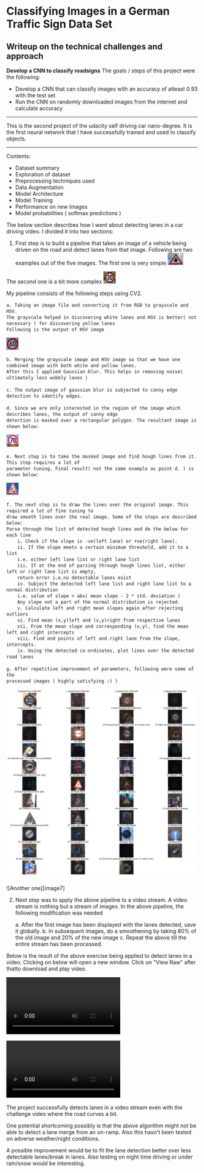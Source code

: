 # **Classifying Images in a German Traffic Sign Data Set** 

## Writeup on the technical challenges and approach

**Develop a CNN to classify roadsigns**
The goals / steps of this project were the following:
* Develop a CNN that can classify images with an accuracy of atleast 0.93 with the test set
* Run the CNN on randomly downloaded images from the internet and calculate accuracy


[//]: # (Image References)

[image1]: ./traffic-signs-data/RightOfWay.png "Right of Way"

[image2]: ./traffic-signs-data/Speed30.png "Speed 30"

[image3]: ./traffic-signs-data/Speed60.png "Speed 60"

[image4]: ./traffic-signs-data/Speed70.png "Speed 70"

[image5]: ./traffic-signs-data/WorkAhead.png "Work Ahead"

[image6]: ./traffic-signs-data/SampleImages.png "Sample Images"
---

This is the second project of the udacity self driving car nano-degree. It is the first neural network that I have successfully trained
and used to classify objects.

---
Contents:

- Dataset summary
- Exploration of dataset
- Preprocessing techniques used
- Data Augmentation
- Model Architecture
- Model Training
- Performance on new Images
- Model probabilities ( softmax predictions )

The below section describes how I went about detecting lanes in a car driving video. I divided it into two sections:

1. First step is to build a pipeline that takes an image of a vehicle being driven on the road and detect lanes from that image.
Following are two examples out of the five images. The first one is very simple
![Simple car on road][image1]

The second one is a bit more complex
![Bit more complex][image2]

My pipeline consists of the following steps using CV2.

	a. Taking an image file and converting it from RGB to grayscale and HSV. 
	The grayscale helped in discovering white lanes and HSV is better( not necessary ) for discovering yellow lanes
	Following is the output of HSV image

![HSV image][image3]

	b. Merging the grayscale image and HSV image so that we have one combined image with both white and yellow lanes.
	After this I applied Gaussian blur. This helps in removing noise( ultimately less wobbly lanes )

	c. The output image of gaussian blur is subjected to canny edge detection to identify edges.

	d. Since we are only interested in the region of the image which describes lanes, the output of canny edge 
	detection is masked over a rectangular polygon. The resultant image is shown below:

![Masked][image4]

	e. Next step is to take the masked image and find hough lines from it. This step requires a lot of
	parameter tuning. Final result( not the same example as point d. ) is shown below:

![Hough Lines][image5]

	f. The next step is to draw the lines over the original image. This required a lot of fine tuning to
	draw smooth lines over the real image. Some of the steps are described below:
	Parse through the list of detected hough lines and do the below for each line
		i. Check if the slope is -ve(left lane) or +ve(right lane).
		ii. If the slope meets a certain minimum threshold, add it to a list
		i.e. either left lane list or right lane list
		iii. If at the end of parsing through hough lines list, either left or right lane list is empty,
		return error i.e.no detectable lanes exist
		iv. Subject the detected left lane list and right lane list to a normal distribution
		i.e. value of slope < abs( mean slope - 2 * std. deviation )
		Any slope not a part of the normal distribution is rejected.
		v. Calculate left and right mean slopes again after rejecting outliers
		vi. Find mean (x,y)left and (x,y)right from respective lanes
		vii. From the mean slope and corresponding (x,y), find the mean left and right intercepts
		viii. Find end points of left and right lane from the slope, intercepts.
		ix. Using the detected co-ordinates, plot lines over the detected road lanes 
	
	g. After repetitive improvement of parameters, following were some of the
	processed images ( highly satisfying :) )

![Final Result][image6]

![Another one][image7]

2. Next step was to apply the above pipeline to a video stream. A video stream is nothing but a stream of images.
In the above pipeline, the following modification was needed

	a. After the first image has been displayed with the lanes detected, save it globally.
	b. In subsequent images, do a smoothening by taking 80% of the old image and 20% of the new image
	c. Repeat the above till the entire stream has been processed.

Below is the result of the above exercise being applied to detect lanes in a video. Clicking on below will open a new window.
Click on "View Raw" after thatto download and play video.

![Straight Lanes](./test_videos_output/solidYellowLeft.mp4)

![Curved Lanes](./test_videos_output/challenge.mp4)


The project successfully detects lanes in a video stream even with the challenge video where the road curves a bit. 


One potential shortcoming possibly is that the above algorithm might not be able to detect a lane merge from an on-ramp. Also this hasn't 
been tested on adverse weather/night conditions.


A possible improvement would be to fit the lane detection better over less detectable lanes/break in lanes. Also testing on night time driving
or under rain/snow would be interesting.
